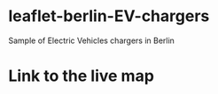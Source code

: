 # leaflet-berlin-EV-chargers
Sample of Electric Vehicles chargers in Berlin

# Link to the live map

